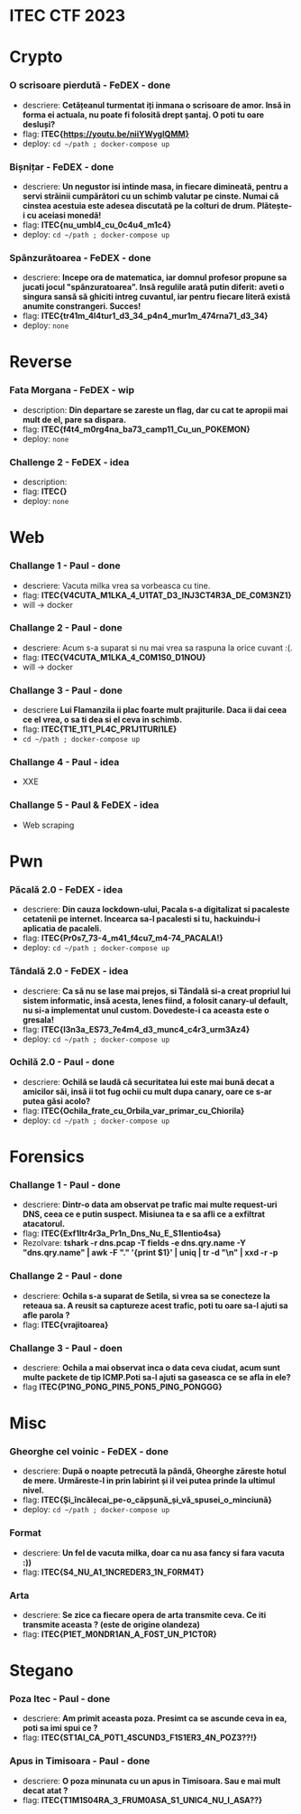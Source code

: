 # ITEC CTF 2023

# Crypto

### O scrisoare pierdută - FeDEX - done
- descriere: **Cetățeanul turmentat iți inmana o scrisoare de amor. Insă in forma ei actuala, nu poate fi folosită drept șantaj. O poti tu oare desluși?**
- flag: **ITEC{https://youtu.be/niiYWyglQMM}**
- deploy: `cd ~/path ; docker-compose up`

### Bișnițar - FeDEX - done
- descriere: **Un negustor isi intinde masa, in fiecare dimineată, pentru a servi străinii cumpărători cu un schimb valutar pe cinste. Numai că cinstea acestuia este adesea discutată pe la colturi de drum. Plătește-i cu aceiasi monedă!**
- flag: **ITEC{nu_umbl4_cu_0c4u4_m1c4}**
- deploy: `cd ~/path ; docker-compose up`

### Spânzurătoarea - FeDEX - done
- descriere: **Incepe ora de matematica, iar domnul profesor propune sa jucati jocul "spânzuratoarea". Insă regulile arată putin diferit: aveti o singura sansă să ghiciti intreg cuvantul, iar pentru fiecare literă există anumite constrangeri. Succes!**
- flag: **ITEC{tr41m_4l4tur1_d3_34_p4n4_mur1m_474rna71_d3_34}**
- deploy: `none`


# Reverse

### Fata Morgana - FeDEX - wip
- description: **Din departare se zareste un flag, dar cu cat te apropii mai mult de el, pare sa dispara.**
- flag: **ITEC{f4t4_m0rg4na_ba73_camp11_Cu_un_POKEMON}**
- deploy: `none`

### Challenge 2 - FeDEX - idea
- description: 
- flag: **ITEC{}**
- deploy: `none`

# Web

### Challange 1 - Paul - done
- descriere: Vacuta milka vrea sa vorbeasca cu tine.
- flag: **ITEC{V4CUTA_M1LKA_4_U1TAT_D3_INJ3CT4R3A_DE_C0M3NZ1}**
- will -> docker
### Challange 2 - Paul - done
- descriere: Acum s-a suparat si nu mai vrea sa raspuna la orice cuvant :(.
- flag: **ITEC{V4CUTA_M1LKA_4_C0M1S0_D1NOU}**
- will -> docker
### Challange 3 - Paul - done
- descriere **Lui Flamanzila ii plac foarte mult prajiturile. Daca ii dai ceea ce el vrea, o sa ti dea si el ceva in schimb.**
- flag: **ITEC{T1E_1T1_PL4C_PR1J1TURI1LE}**
- `cd ~/path ; docker-compose up`
### Challange 4 - Paul - idea
- XXE 

### Challange 5 - Paul & FeDEX - idea
- Web scraping 

# Pwn

### Păcală 2.0 - FeDEX - idea
- descriere: **Din cauza lockdown-ului, Pacala s-a digitalizat si pacaleste cetatenii pe internet. Incearca sa-l pacalesti si tu, hackuindu-i aplicatia de pacaleli.**
- flag: **ITEC{Pr0s7_73-4_m41_f4cu7_m4-74_PACALA!}**
- deploy: `cd ~/path ; docker-compose up`

### Tândală 2.0 - FeDEX - idea
- descriere: **Ca să nu se lase mai prejos, si Tândală si-a creat  propriul lui sistem informatic, insă acesta, lenes fiind, a folosit canary-ul default, nu si-a implementat unul custom. Dovedeste-i ca aceasta este o gresala!**
- flag: **ITEC{l3n3a_ES73_7e4m4_d3_munc4_c4r3_urm3Az4}**
- deploy: `cd ~/path ; docker-compose up`


### Ochilă 2.0 - Paul - done
- descriere: **Ochilă se laudă că securitatea lui este mai bună decat a amicilor săi, insă ii tot fug ochii cu mult dupa canary, oare ce s-ar putea găsi acolo?**
- flag: **ITEC{Ochila_frate_cu_Orbila_var_primar_cu_Chiorila}**
- deploy: `cd ~/path ; docker-compose up`


# Forensics

### Challange 1 - Paul - done
- descriere: **Dintr-o data am observat pe trafic mai multe request-uri DNS, ceea ce e putin suspect. Misiunea ta e sa afli ce a exfiltrat atacatorul.** 
- flag: **ITEC{Exf1ltr4r3a_Pr1n_Dns_Nu_E_S1lentio4sa}**
- Rezolvare: **tshark -r dns.pcap -T fields -e dns.qry.name  -Y  "dns.qry.name" | awk -F "." '{print $1}' | uniq | tr -d "\n" | xxd -r -p**

### Challange 2 - Paul - done 

- descriere: **Ochila s-a suparat de Setila, si vrea sa se conecteze la reteaua sa. A reusit sa captureze acest trafic, poti tu oare sa-l ajuti sa afle parola ?**
- flag: **ITEC{vrajitoarea}**

### Challange 3 - Paul - doen

- descriere: **Ochila a mai observat inca o data ceva ciudat, acum sunt multe packete de tip ICMP.Poti sa-l ajuti sa gaseasca ce se afla in ele?**
- flag **ITEC{P1NG_P0NG_PIN5_PON5_PING_PONGGG}**



# Misc

### Gheorghe cel voinic - FeDEX - done
- descriere: **După o noapte petrecută la pândă, Gheorghe zăreste hotul de mere. Urmăreste-l in prin labirint și il vei putea prinde la ultimul nivel.**
- flag: **ITEC{Și_încălecai_pe-o_căpșună_și_vă_spusei_o_minciună}**
- deploy: `cd ~/path ; docker-compose up`

### Format
- descriere: **Un fel de vacuta milka, doar ca nu asa fancy si fara vacuta :))**
- flag:  **ITEC{S4_NU_A1_1NCREDER3_1N_F0RM4T}**


### Arta
- descriere: **Se zice ca fiecare opera de arta transmite ceva. Ce iti transmite aceasta ? (este de origine olandeza)**
- flag: **ITEC{P1ET_M0NDR1AN_A_F0ST_UN_P1CT0R}**

# Stegano

### Poza Itec - Paul - done

- descriere: **Am primit aceasta poza. Presimt ca se ascunde ceva in ea, poti sa imi spui ce ?**
- flag: **ITEC{ST1AI_CA_P0T1_4SCUND3_F1S1ER3_4N_POZ3??!}**

### Apus in Timisoara - Paul - done

- descriere: **O poza minunata cu un apus in Timisoara. Sau e mai mult decat atat ?**
- flag: **ITEC{T1M1S04RA_3_FRUM0ASA_S1_UNIC4_NU_I_ASA??}**
